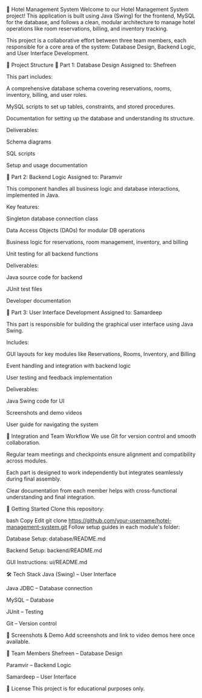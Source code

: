 🏨 Hotel Management System
Welcome to our Hotel Management System project! This application is built using Java (Swing) for the frontend, MySQL for the database, and follows a clean, modular architecture to manage hotel operations like room reservations, billing, and inventory tracking.

This project is a collaborative effort between three team members, each responsible for a core area of the system: Database Design, Backend Logic, and User Interface Development.

📁 Project Structure
🔹 Part 1: Database Design
Assigned to: Shefreen

This part includes:

A comprehensive database schema covering reservations, rooms, inventory, billing, and user roles.

MySQL scripts to set up tables, constraints, and stored procedures.

Documentation for setting up the database and understanding its structure.

Deliverables:

Schema diagrams

SQL scripts

Setup and usage documentation

🔹 Part 2: Backend Logic
Assigned to: Paramvir

This component handles all business logic and database interactions, implemented in Java.

Key features:

Singleton database connection class

Data Access Objects (DAOs) for modular DB operations

Business logic for reservations, room management, inventory, and billing

Unit testing for all backend functions

Deliverables:

Java source code for backend

JUnit test files

Developer documentation

🔹 Part 3: User Interface Development
Assigned to: Samardeep

This part is responsible for building the graphical user interface using Java Swing.

Includes:

GUI layouts for key modules like Reservations, Rooms, Inventory, and Billing

Event handling and integration with backend logic

User testing and feedback implementation

Deliverables:

Java Swing code for UI

Screenshots and demo videos

User guide for navigating the system

🔗 Integration and Team Workflow
We use Git for version control and smooth collaboration.

Regular team meetings and checkpoints ensure alignment and compatibility across modules.

Each part is designed to work independently but integrates seamlessly during final assembly.

Clear documentation from each member helps with cross-functional understanding and final integration.

🚀 Getting Started
Clone this repository:

bash
Copy
Edit
git clone https://github.com/your-username/hotel-management-system.git
Follow setup guides in each module's folder:

Database Setup: database/README.md

Backend Setup: backend/README.md

GUI Instructions: ui/README.md

🛠 Tech Stack
Java (Swing) – User Interface

Java JDBC – Database connection

MySQL – Database

JUnit – Testing

Git – Version control

📸 Screenshots & Demo
Add screenshots and link to video demos here once available.

👥 Team Members
Shefreen – Database Design

Paramvir – Backend Logic

Samardeep – User Interface

📄 License
This project is for educational purposes only.
